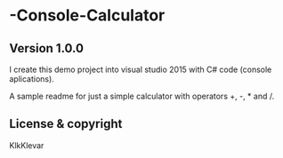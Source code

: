 # -Console-Calculator

## Version 1.0.0

I create this demo project into visual studio 2015 with C# code (console aplications).

A sample readme for just a simple calculator with operators +, -, * and /.

## License & copyright

KlkKlevar


